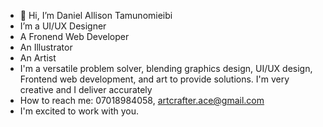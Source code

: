 - 👋 Hi, I’m Daniel Allison Tamunomieibi 
- I’m a UI/UX Designer
- A Fronend Web Developer
- An Illustrator
- An Artist
- I'm a versatile problem solver, blending graphics design, UI/UX design, Frontend web development, and art to provide solutions. I'm very creative and I deliver accurately
- How to reach me: 07018984058, artcrafter.ace@gmail.com
- I'm excited to work with you.

<!---
ArtCrafter/ArtCrafter is a ✨ special ✨ repository because its `README.md` (this file) appears on your GitHub profile.
You can click the Preview link to take a look at your changes.
--->
